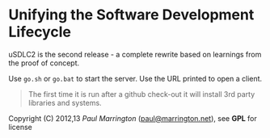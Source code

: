 Unifying the Software Development Lifecycle
===========================================

uSDLC2 is the second release - a complete rewrite based on learnings from the proof of concept.
 
Use `go.sh` or `go.bat` to start the server. Use the URL printed to open a client.

> The first time it is run after a github check-out it will install 3rd party libraries and systems.

Copyright (C) 2012,13 *Paul Marrington* (paul@marrington.net), see **GPL** for license